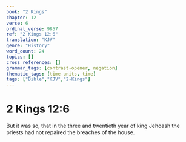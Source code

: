 ```yaml
---
book: "2 Kings"
chapter: 12
verse: 6
ordinal_verse: 9857
ref: "2 Kings 12:6"
translation: "KJV"
genre: "History"
word_count: 24
topics: []
cross_references: []
grammar_tags: [contrast-opener, negation]
thematic_tags: [time-units, time]
tags: ["Bible","KJV","2-Kings"]
---
```


# 2 Kings 12:6

But it was so, that in the three and twentieth year of king Jehoash the priests had not repaired the breaches of the house.
